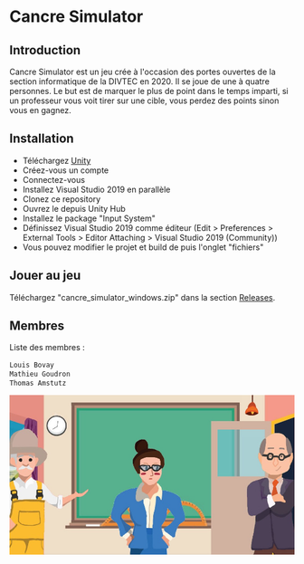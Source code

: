 # Cancre Simulator

## Introduction

Cancre Simulator est un jeu crée à l'occasion des portes ouvertes de la section informatique de la DIVTEC en 2020. Il se joue de une à quatre personnes. Le but est de marquer le plus de point dans le temps imparti, si un professeur vous voit tirer sur une cible, vous perdez des points sinon vous en gagnez.

## Installation

* Téléchargez [Unity](https://unity.com/fr)
* Créez-vous un compte
* Connectez-vous
* Installez Visual Studio 2019 en parallèle
* Clonez ce repository
* Ouvrez le depuis Unity Hub
* Installez le package "Input System"
* Définissez Visual Studio 2019 comme éditeur (Edit > Preferences > External Tools > Editor Attaching > Visual Studio 2019 (Community))
* Vous pouvez modifier le projet et build de puis l'onglet "fichiers"

## Jouer au jeu

Téléchargez "cancre_simulator_windows.zip" dans la section [Releases](https://github.com/ThomasAmstutz/cancre_simulator/releases).

## Membres

Liste des membres :

```
Louis Bovay
Mathieu Goudron
Thomas Amstutz
```

![image](Assets/Sprites/cancre_simulator.jpeg)